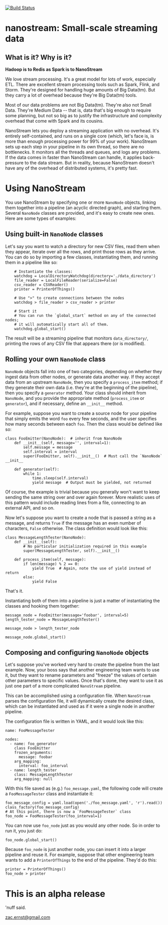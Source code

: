 [![Build Status](https://travis-ci.org/zacernst/nanostream.svg?branch=master)](https://travis-ci.org/zacernst/nanostream)

# nanostream: Small-scale streaming data

## What is it? Why is it?

**Hadoop is to Redis as Spark is to NanoStream**

We love stream processing. It's a great model for lots of work, especially ETL.
There are excellent stream processing tools such as Spark, Flink, and Storm. They're designed for handling huge amounts of Big Data(tm). But they carry a lot of overhead because they're Big Data(tm) tools.

Most of our data problems are not Big Data(tm). They're also not Small Data. They're Medium Data -- that is, data that's big enough to require some planning, but not so big as to justify the infrastructure and complexity overhead that come with Spark and its cousins.

NanoStream lets you deploy a streaming application with no overhead. It's 
entirely self-contained, and runs on a single core (which, let's face is,
is more than enough processing power for 99% of your work). NanoStream sets up 
each step in your pipeline in its own thread, so there are no bottlenecks. It 
monitors all the threads and queues, and logs any problems. If the data comes 
in faster than NanoStream can handle, it applies back-pressure to the data 
stream. But in reality, because NanoStream doesn't have any of the overhead 
of distributed systems, it's pretty fast.

# Using NanoStream

You use NanoStream by specifying one or more `NanoNode` objects, linking them
together into a pipeline (an acyclic directed graph), and starting them. Several
`NanoNode` classes are provided, and it's easy to create new ones. Here are some
types of examples:

## Using built-in `NanoNode` classes

Let's say you want to watch a directory for new CSV files, read them when
they appear, iterate over all the rows, and print those rows as they arrive.
You can do so by importing a few classes, instantiating them, and running them
in a pipeline like so:

```
    # Instantiate the classes:
    watchdog = LocalDirectoryWatchdog(directory='./data_directory')
    file_reader = LocalFileReader(serialize=False)
    csv_reader = CSVReader()
    printer = PrinterOfThings()

    # Use ">" to create connections between the nodes
    watchdog > file_reader > csv_reader > printer

    # Start it
    # You can run the `global_start` method on any of the connected nodes;
    # it will automatically start all of them.
    watchdog.global_start()
```

The result will be a streaming pipeline that monitors `data_directory/`,
printing the rows of any CSV file that appears there (or is modified).

## Rolling your own `NanoNode` class

`NanoNode` objects fall into one of two categories, depending on whether they
ingest data from other nodes, or generate data another way. If they accept data
from an upstream `NanoNode`, then you specify a `process_item` method; if they
generate their own data (i.e. they're at the beginning of the pipeline), then
you specify a `generator` method. Your class should inherit from `NanoNode`,
and you provide the appropriate method (`process_item` or `generator`), and
if necessary, define an `__init__` method.

For example, suppose you want to create a source node for your pipeline that
simply emits the word `foo` every few seconds, and the user specifies how
many seconds between each `foo`. Then the class would be defined like so:

```
class FooEmitter(NanoNode):  # inherit from NanoNode
    def __init__(self, message='', interval=1):
        self.message = message
        self.interval = interval
        super(FooEmitter, self).__init__()  # Must call the `NanoNode` __init__

    def generator(self):
        while 1:
            time.sleep(self.interval)
            yield message  # Output must be yielded, not returned
```

Of course, the example is trivial because you generally won't want to keep
sending the same string over and over again forever. More realistic uses of
this pattern would include reading lines from a file, connecting to an external
API, and so on.

Now let's suppose you want to create a node that is passed a string as a 
message, and returns `True` if the message has an even number of characters, 
`False` otherwise. The class definition would look like this:

```
class MessageLengthTester(NanoNode):
    def __init__(self):
        # No particular initialization required in this example
        super(MessageLengthTester, self).__init__()

    def process_item(self, message):
        if len(message) % 2 == 0:
            yield True  # Again, note the use of yield instead of return
        else:
            yield False
```

That's it.

Instantiating both of them into a pipeline is just a matter of instantiating
the classes and hooking them together:

```
message_node = FooEmitter(message='foobar', interval=5)
length_tester_node = MessageLengthTester()

message_node > length_tester_node

message_node.global_start()
```

## Composing and configuring `NanoNode` objects

Let's suppose you've worked very hard to create the pipeline from the last
example. Now, your boss says that another engineering team wants to use it,
but they want to rename parameters and "freeze" the values of certain
other parameters to specific values. Once that's done, they want to use it
as just one part of a more complicated `NanoStream` pipeline.

This can be accomplished using a configuration file. When `NanoStream` parses
the configuration file, it will dynamically create the desired class, which
can be instantiated and used as if it were a single node in another pipeline.

The configuration file is written in YAML, and it would look like this:

```
name: FooMessageTester

nodes:
  - name: foo_generator
    class FooEmitter
    frozen_arguments:
      message: foobar
    arg_mapping:
      interval: foo_interval 
  - name: length_tester
    class: MessageLengthTester
    arg_mapping: null
```

With this file saved as (e.g.) `foo_message.yaml`, the following code will
create a `FooMessageTester` class and instantiate it:

```
foo_message_config = yaml.load(open('./foo_message.yaml', 'r').read())
class_factory(foo_message_config)
# At this point, there is now a `FooMessageTester` class
foo_node = FooMessageTester(foo_interval=1)
```

You can now use `foo_node` just as you would any other node. So in order to
run it, you just do:

```
foo_node.global_start()
```

Because `foo_node` is just another node, you can insert it into a larger
pipeline and reuse it. For example, suppose that other engineering team
wants to add a `PrinterOfThings` to the end of the pipeline. They'd do this:

```
printer = PrinterOfThings()
foo_node > printer
```

# This is an alpha release

'nuff said.

zac.ernst@gmail.com
